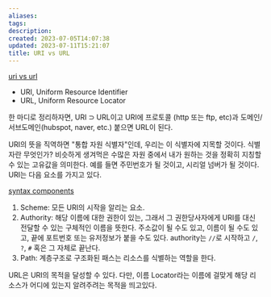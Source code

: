 ```yaml
---
aliases: 
tags: 
description:
created: 2023-07-05T14:07:38
updated: 2023-07-11T15:21:07
title: URI vs URL
---
```


[uri vs url](https://blog.hubspot.com/website/uri-vs-url)
- URI, Uniform Resource Identifier
- URL, Uniform Resource Locator

한 마디로 정리하자면, URI $\supset$ URL이고 URI에 프로토콜 (http 또는 ftp, etc)과 도메인/서브도메인(hubspot, naver, etc.) 붙으면 URL이 된다.

URI의 뜻을 직역하면 "통합 자원 식별자"인데, 우리는 이 식별자에 지목할 것이다. 식별자란 무엇인가? 비슷하게 생겨먹은 수많은 자원 중에서 내가 원하는 것을 정확히 지칭할 수 있는 고유값을 의미한다. 예를 들면 주민번호가 될 것이고, 시리얼 넘버가 될 것이다. URI는 다음 요소를 가지고 있다.

[syntax components](https://datatracker.ietf.org/doc/html/rfc3986#section-3)
1. Scheme: 모든 URI의 시작을 알리는 요소. 
2. Authority: 해당 이름에 대한 권한이 있는, 그래서 그 권한당사자에게 URI를 대신 전달할 수 있는 구체적인 이름을 뜻한다. 주소값이 될 수도 있고, 이름이 될 수도 있고, 끝에 포트번호 또는 유저정보가 붙을 수도 있다. authority는 `//`로 시작하고 `/`, `?`, `#` 혹은 그 자체로 끝난다.
3. Path: 계층구조로 구조화된 패스는 리소스를 식별하는 역할을 한다.

URL은 URI의 목적을 달성할 수 있다. 다만, 이름 Locator라는 이름에 걸맞게 해당 리소스가 어디에 있는지 알려주려는 목적을 띄고있다.

